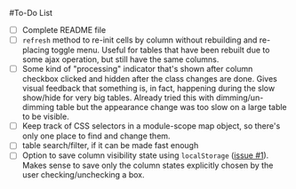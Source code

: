 #To-Do List

* [ ] Complete README file
* [ ] `refresh` method to re-init cells by column without rebuilding and re-placing
      toggle menu. Useful for tables that have been rebuilt due to some ajax
      operation, but still have the same columns.
* [ ] Some kind of "processing" indicator that's shown after column checkbox
      clicked and hidden after the class changes are done. Gives visual feedback
      that something is, in fact, happening during the slow show/hide for very
      big tables. Already tried this with dimming/un-dimming table but the
      appearance change was too slow on a large table to be visible.
* [ ] Keep track of CSS selectors in a module-scope map object, so there's only
      one place to find and change them.
* [ ] table search/filter, if it can be made fast enough
* [ ] Option to save column visibility state using `localStorage` 
      ([issue #1](https://github.com/adammessinger/Flexitable/issues/1)).
      Makes sense to save only the column states explicitly chosen by the user
      checking/unchecking a box.